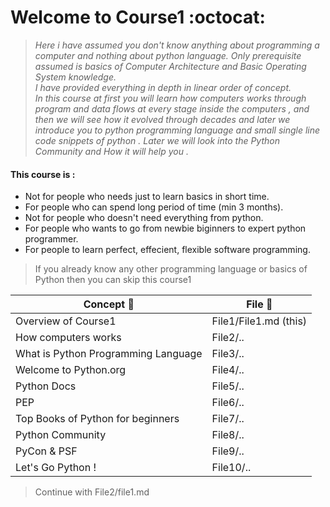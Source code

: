 # Welcome to Course1 :octocat:
> _Here i have assumed you don't know anything about programming a computer and nothing about python language. Only prerequisite assumed is basics of Computer Architecture  and Basic Operating System knowledge. <br/>I have provided everything in depth in linear order of concept.<br/>
In this course at first you will learn how computers works through program and data flows at every stage inside the computers , and then we will see how it evolved through decades and later we introduce you to python programming language and small single line code snippets of python . 
Later we will look into the Python Community and How it will help you ._
#### This course is : 
* Not for people who needs just to learn basics in short time.
* For people who can spend long period of time (min 3 months).
* Not for people who doesn't need everything from python.
* For people who wants to go from newbie biginners to expert python programmer.
* For people to learn perfect, effecient, flexible software programming.
> If you already know any other programming language or basics of Python then you can skip this course1

Concept :pencil: | File :bookmark_tabs:
--------|-------
Overview of Course1 | File1/File1.md (this)
How computers works | File2/..
What is Python Programming Language | File3/..
Welcome to Python.org | File4/..
Python Docs | File5/..
PEP | File6/..
Top Books of Python for beginners | File7/..
Python Community | File8/..
PyCon & PSF | File9/..
Let's Go Python ! | File10/..



> Continue with File2/file1.md



